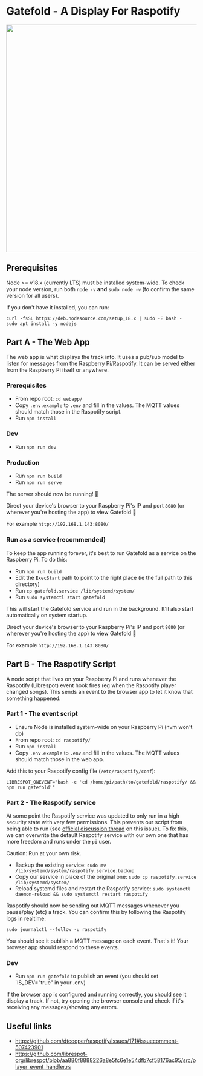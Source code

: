 # Gatefold - A Display For Raspotify

<img src="https://github.com/JamieGoodson/gatefold/assets/4729966/74e448fe-f04d-4e6f-b665-45d1faf62c67" width="600">

## Prerequisites

Node >= v18.x (currently LTS) must be installed system-wide. To check your node version,
run both `node -v` **and** `sudo node -v` (to confirm the same version for all users).

If you don't have it installed, you can run:

```
curl -fsSL https://deb.nodesource.com/setup_18.x | sudo -E bash -
sudo apt install -y nodejs
```

## Part A - The Web App

The web app is what displays the track info. It uses a pub/sub model to listen for messages
from the Raspberry Pi/Raspotify. It can be served either from the Raspberry Pi itself
or anywhere.

### Prerequisites

- From repo root: `cd webapp/`
- Copy `.env.example` to `.env` and fill in the values. The MQTT values should match those in the Raspotify script.
- Run `npm install`

### Dev

- Run `npm run dev`

### Production

- Run `npm run build`
- Run `npm run serve`

The server should now be running! 🎉

Direct your device's browser to your Raspberry Pi's IP and port `8080`
(or wherever you're hosting the app) to view Gatefold 🙂

For example `http://192.168.1.143:8080/`

### Run as a service (recommended)

To keep the app running forever, it's best to run Gatefold as a service on the Raspberry Pi. To do this:

- Run `npm run build`
- Edit the `ExecStart` path to point to the right place (ie the full path to this directory)
- Run `cp gatefold.service /lib/systemd/system/`
- Run `sudo systemctl start gatefold`

This will start the Gatefold service and run in the background. It'll also start automatically on system startup.

Direct your device's browser to your Raspberry Pi's IP and port `8080`
(or wherever you're hosting the app) to view Gatefold 🙂

For example `http://192.168.1.143:8080/`

## Part B - The Raspotify Script

A node script that lives on your Raspberry Pi and runs whenever the Raspotify (Librespot) event hook fires (eg when the Raspotify player changed songs).
This sends an event to the browser app to let it know that something happened.

### Part 1 - The event script

- Ensure Node is installed system-wide on your Raspberry Pi (nvm won't do)
- From repo root: `cd raspotify/`
- Run `npm install`
- Copy `.env.example` to `.env` and fill in the values. The MQTT values should match those in the web app.

Add this to your Raspotify config file (`/etc/raspotify/conf`):

```
LIBRESPOT_ONEVENT="bash -c 'cd /home/pi/path/to/gatefold/raspotify/ && npm run gatefold'"
```

### Part 2 - The Raspotify service

At some point the Raspotify service was updated to only run in a high security state with very few permissions.
This prevents our script from being able to run (see [official discussion thread](https://github.com/dtcooper/raspotify/issues/500) on this issue). To fix this, we can overwrite the default
Raspotify service with our own one that has more freedom and runs under the `pi` user.

Caution: Run at your own risk.

- Backup the existing service: `sudo mv /lib/systemd/system/raspotify.service.backup`
- Copy our service in place of the original one: `sudo cp raspotify.service  /lib/systemd/system/`
- Reload systemd files and restart the Raspotify service: `sudo systemctl daemon-reload && sudo systemctl restart raspotify`

Raspotify should now be sending out MQTT messages whenever you pause/play (etc) a track.
You can confirm this by following the Raspotify logs in realtime:

`sudo journalctl --follow -u raspotify`

You should see it publish a MQTT message on each event. That's it! Your browser
app should respond to these events.

### Dev

- Run `npm run gatefold` to publish an event (you should set `IS_DEV="true" in your .env)

If the browser app is configured and running correctly, you should see it display a track.
If not, try opening the browser console and check if it's receiving any
messages/showing any errors.

## Useful links

- https://github.com/dtcooper/raspotify/issues/171#issuecomment-507423901
- https://github.com/librespot-org/librespot/blob/aa880f8888226a8e5fc6e1e54dfb7cf58176ac95/src/player_event_handler.rs
